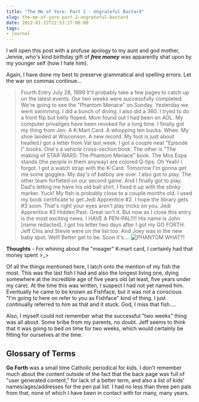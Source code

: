 ```yaml
---
title: "The Me of Yore: Part 2 - Ungrateful Bastard"
slug: the-me-of-yore-part-2-ungrateful-bastard
date: 2012-01-22T22:53:27-06:00
tags:
- journal
---
```

I will open this post with a profuse apology to my aunt and god mother, Jennie, who's kind birthday gift of **_free money_** was apparently shat upon by my younger self (how I hate him).

Again, I have done my best to preserve grammatical and spelling errors. Let the war on commas continue...

> Fourth Entry
> July 28, 1999
> It'll probably take a few pages to catch up on the latest events. Our two weeks were successfully completed. We're going to see the "Phantom Menace" on Sunday. Yesterday we went swimming. I did a bunch of diving. I also did a 360. I tryed to do a front flip but belly floped. Mom found out I had been on AOL. My computer privaliges have been revoked for a long time. I finally got my thing from Jen. A K-Mart Card. A whopping ten bucks. Whee. My shoe landed at Wisconson. A new record. My foot is just about healled.I got a letter from Val last week. I got a couple neat "Episode I" books. One's a vehicle cross-section book. The other is "The making of STAR WARS: The Phantom Menace" book. The Mos Espa stands (the people in them anyway) are colored Q-tips. Oh Yeah! I forgot. I got a watch strap with the K-Card. Tomorrow I'm gonna get me some goggles. My day's of batboy are over. I also got to play. The other team forfieted on our second game. And I finally got to play. Dad's letting me have his old ball shirt. I fixed it up with the stinky marker. Yuck! My fish is probably close to a couple months old. I used my book certificate to get Jedi Apprentice #2. I hope the library gets #3 soon. That's right your eyes aren't play tricks on you. Jedi Apprentice #3 Hidden Past. Great isn't it. But now as I close this entry is the most exciting news. I HAVE A PEN-PAL!!!! His name is John [name redacted]. I got his letter two days after I got my GO FORTH. Jeff Chis and Stevie were on the list too. And Joey was in the new baby spot. Well! Better get to be. Soon it's....
> ![](http://images.dxprog.com/blog/journal_signoff.jpg "PHANTOM WHAT?!")

**Thoughts** - For whining about the "meager" K-mart card, I certainly had that money spent >_>

Of all the things mentioned here, I latch onto the mention of my fish the most.  This was the last fish I had and also the longest living one, dying somewhere at the incredible age of five years old (at least, five years under my care). At the time this was written, I suspect I had not yet named him. Eventually he came to be known as Fishface, but it was not a conscious "I'm going to here on refer to you as Fishface" kind of thing. I just continually referred to him as that and it stuck. God, I miss that fish....

Also, I myself could not remember what the successful "two weeks" thing was all about. Some bribe from my parents, no doubt. Jeff seems to think that it was going to bed on time for two weeks, which would certainly be fitting for ourselves at the time.

## Glossary of Terms
**Go Forth** was a small time Catholic periodical for kids. I don't remember much about the content outside of the fact that the back page was full of "user generated content," for lack of a better term, and also a list of kids' names/ages/addresses for the pen pal list. I had no less than three pen pals from that, none of which I have been in contact with for many, many years.
